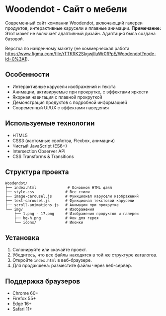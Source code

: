 # Woodendot - Сайт о мебели

Современный сайт компании Woodendot, включающий галереи продуктов, интерактивные карусели и плавные анимации. **Примечание:** Этот макет не включает адаптивный дизайн. Адаптация была создана базовой.

Верстка по найденному макету (не коммерческая работа https://www.figma.com/file/rTTKRK2SkgwjlluWr0fPpE/Woodendot?node-id=0%3A1).  


## Особенности

- Интерактивные карусели изображений и текста
- Анимации, активируемые при прокрутке, с эффектами яркости
- Якорная навигация с плавной прокруткой
- Демонстрация продуктов с подробной информацией
- Современный UI/UX с эффектами наведения

## Используемые технологии

- HTML5
- CSS3 (кастомные свойства, Flexbox, анимации)
- Чистый JavaScript (ES6+)
- Intersection Observer API
- CSS Transforms & Transitions

## Структура проекта

```
Woodendot/
├── index.html              # Основной HTML файл
├── style.css              # Все стили
├── image-carousel.js      # Функционал карусели изображений
├── text-carousel.js       # Функционал текстовой карусели
├── scroll-animations.js   # Анимации при прокрутке
└── img/                   # Изображения
    ├── 1.png - 17.png     # Изображения продуктов и галереи
    ├── bg-h.png           # Фон для героя
    └── icons/             # Иконки
```

## Установка

1. Склонируйте или скачайте проект.
2. Убедитесь, что все файлы находятся в той же структуре каталогов.
3. Откройте `index.html` в веб-браузере.
4. Для продакшена: разместите файлы через веб-сервер.

## Поддержка браузеров

- Chrome 60+
- Firefox 55+
- Edge 16+
- Safari 11+